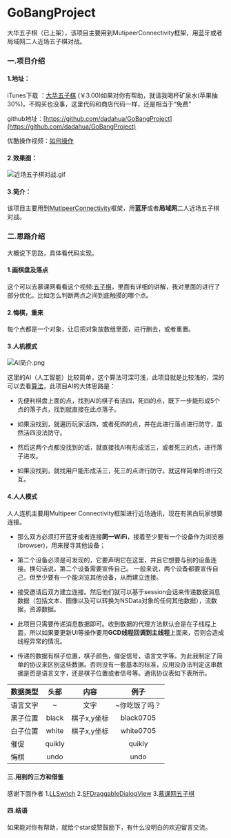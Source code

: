 # GoBangProject
大华五子棋（已上架），该项目主要用到MutipeerConnectivity框架，用蓝牙或者局域网二人近场五子棋对战。

### 一.项目介绍
#### 1.地址：
iTunes下载 ：[大华五子棋](https://itunes.apple.com/us/app/%E5%A4%A7%E5%8D%8E%E4%BA%94%E5%AD%90%E6%A3%8B/id1217483377?mt=8) (￥3.00)如果对你有帮助，就请我喝杯矿泉水(苹果抽30%)。不购买也没事，这里代码和商店代码一样，还是相当于“免费”

github地址：[https://github.com/dadahua/GoBangProject](https://github.com/dadahua/GoBangProject)

优酷操作视频：[如何操作](http://v.youku.com/v_show/id_XMjY1OTk5MzMzMg==.html?from=s1.8-1-1.2&spm=a2h0k.8191407.0.0)

#### 2.效果图：

![近场五子棋对战.gif](http://upload-images.jianshu.io/upload_images/1352811-b16aa5446c4964c8.gif?imageMogr2/auto-orient/strip)



#### 3.简介：
该项目主要用到[MutipeerConnectivity](https://www.oschina.net/translate/intro-multipeer-connectivity-framework-ios-programming)框架，用**蓝牙**或者**局域网**二人近场五子棋对战。


### 二.思路介绍
大概说下思路，具体看代码实现。
#### 1.画棋盘及落点
这个可以去慕课网看看这个视频:[五子棋](http://www.imooc.com/learn/646)，里面有详细的讲解，我对里面的进行了部分优化。比如怎么判断两点之间到底触摸的哪个点。


#### 2.悔棋，重来
每个点都是一个对象，让后把对象放数组里面，进行删去，或者重置。


#### 3.人机模式
![AI简介.png](http://upload-images.jianshu.io/upload_images/1352811-1d9630f0550e20de.png?imageMogr2/auto-orient/strip%7CimageView2/2/w/1240)

这里的AI（人工智能）比较简单，这个算法可深可浅，此项目就是比较浅的，深的可以去看[算法](http://blog.csdn.net/onezeros/article/details/5542379)，此项目AI的大体思路是：

- 先便利棋盘上面的点，找到AI的棋子有活四，死四的点，既下一步能形成5个点的落子点，找到就直接在此点落子。

- 如果没找到，就遍历玩家活四，或者死四的点，并在此进行落点进行防守，虽然活四没法防守。

- 然后这两个点都没找到的话，就直接找AI有形成活三，或者死三的点，进行落子进攻。

- 如果没找到，就找用户能形成活三，死三的点进行防守。就这样简单的进行交互。

#### 4.人人模式
人人连机主要用Multipeer Connectivity框架进行近场通讯，现在有黑白玩家想要连接。

- 那么双方必须打开蓝牙或者连接**同一WiFi**，接着至少要有一个设备作为浏览器(browser)，用来搜寻其他设备；

- 第二个设备必须是可发现的，它要声明它在这里，并且它想要与别的设备连接。换句话说，第二个设备需要宣传自己。
一般来说，两个设备都要宣传自己，但至少要有一个能浏览其他设备，从而建立连接。

- 接受邀请后双方建立连接。然后他们就可以基于session会话来传递数据消息数据（包括文本、图像以及可以转换为NSData对象的任何其他数据），流数据，资源数据。

- 此项目只需要传递消息数据即可。收到数据的代理方法默认会是在子线程上面，所以如果要更新UI等操作要用**GCD线程回调到主线程**上面来，否则会造成线程异常的情况。

- 传递的数据有棋子位置，棋子颜色，催促信号，语言文字等。为此我制定了简单的协议来区别这些数据。否则没有一套基本的标准，应用没办法判定这串数据是否是语言文字，还是棋子位置或者信号等。通讯协议表如下表所示。

|数据类型	| 头部|	内容	|例子|
| ------------- |:-------------:| :-------------:|:-------------:|
| 语言文字| 	~| 	文字	| ~你吃饭了吗？| 
| 黑子位置	| black	| 棋子x,y坐标	| black0705
| 白子位置	| white	| 棋子x,y坐标	| white0705
| 催促| 	quikly	| | 	quikly
| 悔棋	| undo	| | 	undo


#### 三.用到的三方和借鉴
感谢下面作者
1.[LLSwitch](https://github.com/lilei644/LLSwitch)
2.[SFDraggableDialogView](https://github.com/kubatruhlar/SFDraggableDialogView)
3.[慕课网五子棋](http://www.imooc.com/learn/646)

#### 四.结语
 如果能对你有帮助，就给个star或赞鼓励下，有什么没明白的欢迎留言交流。
